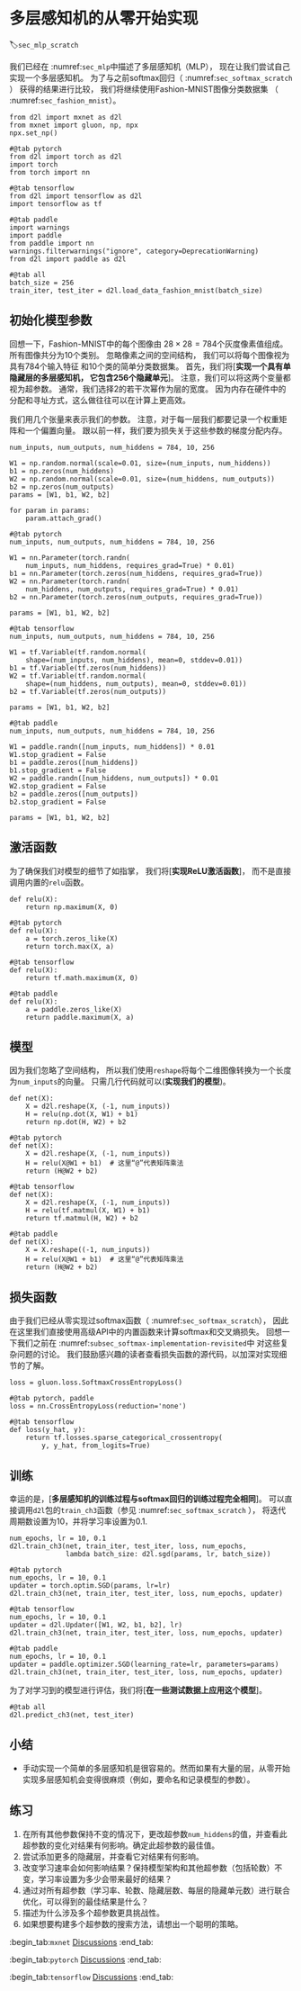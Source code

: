 # 多层感知机的从零开始实现
:label:`sec_mlp_scratch`

我们已经在 :numref:`sec_mlp`中描述了多层感知机（MLP），
现在让我们尝试自己实现一个多层感知机。
为了与之前softmax回归（ :numref:`sec_softmax_scratch` ）
获得的结果进行比较，
我们将继续使用Fashion-MNIST图像分类数据集
（ :numref:`sec_fashion_mnist`）。

```{.python .input}
from d2l import mxnet as d2l
from mxnet import gluon, np, npx
npx.set_np()
```

```{.python .input}
#@tab pytorch
from d2l import torch as d2l
import torch
from torch import nn
```

```{.python .input}
#@tab tensorflow
from d2l import tensorflow as d2l
import tensorflow as tf
```

```{.python .input}
#@tab paddle
import warnings
import paddle
from paddle import nn
warnings.filterwarnings("ignore", category=DeprecationWarning)
from d2l import paddle as d2l
```

```{.python .input}
#@tab all
batch_size = 256
train_iter, test_iter = d2l.load_data_fashion_mnist(batch_size)
```

## 初始化模型参数

回想一下，Fashion-MNIST中的每个图像由
$28 \times 28 = 784$个灰度像素值组成。
所有图像共分为10个类别。
忽略像素之间的空间结构，
我们可以将每个图像视为具有784个输入特征
和10个类的简单分类数据集。
首先，我们将[**实现一个具有单隐藏层的多层感知机，
它包含256个隐藏单元**]。
注意，我们可以将这两个变量都视为超参数。
通常，我们选择2的若干次幂作为层的宽度。
因为内存在硬件中的分配和寻址方式，这么做往往可以在计算上更高效。

我们用几个张量来表示我们的参数。
注意，对于每一层我们都要记录一个权重矩阵和一个偏置向量。
跟以前一样，我们要为损失关于这些参数的梯度分配内存。

```{.python .input}
num_inputs, num_outputs, num_hiddens = 784, 10, 256

W1 = np.random.normal(scale=0.01, size=(num_inputs, num_hiddens))
b1 = np.zeros(num_hiddens)
W2 = np.random.normal(scale=0.01, size=(num_hiddens, num_outputs))
b2 = np.zeros(num_outputs)
params = [W1, b1, W2, b2]

for param in params:
    param.attach_grad()
```

```{.python .input}
#@tab pytorch
num_inputs, num_outputs, num_hiddens = 784, 10, 256

W1 = nn.Parameter(torch.randn(
    num_inputs, num_hiddens, requires_grad=True) * 0.01)
b1 = nn.Parameter(torch.zeros(num_hiddens, requires_grad=True))
W2 = nn.Parameter(torch.randn(
    num_hiddens, num_outputs, requires_grad=True) * 0.01)
b2 = nn.Parameter(torch.zeros(num_outputs, requires_grad=True))

params = [W1, b1, W2, b2]
```

```{.python .input}
#@tab tensorflow
num_inputs, num_outputs, num_hiddens = 784, 10, 256

W1 = tf.Variable(tf.random.normal(
    shape=(num_inputs, num_hiddens), mean=0, stddev=0.01))
b1 = tf.Variable(tf.zeros(num_hiddens))
W2 = tf.Variable(tf.random.normal(
    shape=(num_hiddens, num_outputs), mean=0, stddev=0.01))
b2 = tf.Variable(tf.zeros(num_outputs))

params = [W1, b1, W2, b2]
```

```{.python .input}
#@tab paddle
num_inputs, num_outputs, num_hiddens = 784, 10, 256

W1 = paddle.randn([num_inputs, num_hiddens]) * 0.01
W1.stop_gradient = False
b1 = paddle.zeros([num_hiddens])
b1.stop_gradient = False
W2 = paddle.randn([num_hiddens, num_outputs]) * 0.01
W2.stop_gradient = False
b2 = paddle.zeros([num_outputs])
b2.stop_gradient = False

params = [W1, b1, W2, b2]
```

## 激活函数

为了确保我们对模型的细节了如指掌，
我们将[**实现ReLU激活函数**]，
而不是直接调用内置的`relu`函数。

```{.python .input}
def relu(X):
    return np.maximum(X, 0)
```

```{.python .input}
#@tab pytorch
def relu(X):
    a = torch.zeros_like(X)
    return torch.max(X, a)
```

```{.python .input}
#@tab tensorflow
def relu(X):
    return tf.math.maximum(X, 0)
```

```{.python .input}
#@tab paddle
def relu(X):
    a = paddle.zeros_like(X)
    return paddle.maximum(X, a)
```

## 模型

因为我们忽略了空间结构，
所以我们使用`reshape`将每个二维图像转换为一个长度为`num_inputs`的向量。
只需几行代码就可以(**实现我们的模型**)。

```{.python .input}
def net(X):
    X = d2l.reshape(X, (-1, num_inputs))
    H = relu(np.dot(X, W1) + b1)
    return np.dot(H, W2) + b2
```

```{.python .input}
#@tab pytorch
def net(X):
    X = d2l.reshape(X, (-1, num_inputs))
    H = relu(X@W1 + b1)  # 这里“@”代表矩阵乘法
    return (H@W2 + b2)
```

```{.python .input}
#@tab tensorflow
def net(X):
    X = d2l.reshape(X, (-1, num_inputs))
    H = relu(tf.matmul(X, W1) + b1)
    return tf.matmul(H, W2) + b2
```

```{.python .input}
#@tab paddle
def net(X):
    X = X.reshape((-1, num_inputs))
    H = relu(X@W1 + b1)  # 这里“@”代表矩阵乘法
    return (H@W2 + b2)
```

## 损失函数

由于我们已经从零实现过softmax函数（ :numref:`sec_softmax_scratch`），
因此在这里我们直接使用高级API中的内置函数来计算softmax和交叉熵损失。
回想一下我们之前在 :numref:`subsec_softmax-implementation-revisited`中
对这些复杂问题的讨论。
我们鼓励感兴趣的读者查看损失函数的源代码，以加深对实现细节的了解。

```{.python .input}
loss = gluon.loss.SoftmaxCrossEntropyLoss()
```

```{.python .input}
#@tab pytorch, paddle
loss = nn.CrossEntropyLoss(reduction='none')
```

```{.python .input}
#@tab tensorflow
def loss(y_hat, y):
    return tf.losses.sparse_categorical_crossentropy(
        y, y_hat, from_logits=True)
```

## 训练

幸运的是，[**多层感知机的训练过程与softmax回归的训练过程完全相同**]。
可以直接调用`d2l`包的`train_ch3`函数（参见 :numref:`sec_softmax_scratch` ），
将迭代周期数设置为10，并将学习率设置为0.1.

```{.python .input}
num_epochs, lr = 10, 0.1
d2l.train_ch3(net, train_iter, test_iter, loss, num_epochs,
              lambda batch_size: d2l.sgd(params, lr, batch_size))
```

```{.python .input}
#@tab pytorch
num_epochs, lr = 10, 0.1
updater = torch.optim.SGD(params, lr=lr)
d2l.train_ch3(net, train_iter, test_iter, loss, num_epochs, updater)
```

```{.python .input}
#@tab tensorflow
num_epochs, lr = 10, 0.1
updater = d2l.Updater([W1, W2, b1, b2], lr)
d2l.train_ch3(net, train_iter, test_iter, loss, num_epochs, updater)
```

```{.python .input}
#@tab paddle
num_epochs, lr = 10, 0.1
updater = paddle.optimizer.SGD(learning_rate=lr, parameters=params)
d2l.train_ch3(net, train_iter, test_iter, loss, num_epochs, updater)
```

为了对学习到的模型进行评估，我们将[**在一些测试数据上应用这个模型**]。

```{.python .input}
#@tab all
d2l.predict_ch3(net, test_iter)
```

## 小结

* 手动实现一个简单的多层感知机是很容易的。然而如果有大量的层，从零开始实现多层感知机会变得很麻烦（例如，要命名和记录模型的参数）。

## 练习

1. 在所有其他参数保持不变的情况下，更改超参数`num_hiddens`的值，并查看此超参数的变化对结果有何影响。确定此超参数的最佳值。
1. 尝试添加更多的隐藏层，并查看它对结果有何影响。
1. 改变学习速率会如何影响结果？保持模型架构和其他超参数（包括轮数）不变，学习率设置为多少会带来最好的结果？
1. 通过对所有超参数（学习率、轮数、隐藏层数、每层的隐藏单元数）进行联合优化，可以得到的最佳结果是什么？
1. 描述为什么涉及多个超参数更具挑战性。
1. 如果想要构建多个超参数的搜索方法，请想出一个聪明的策略。

:begin_tab:`mxnet`
[Discussions](https://discuss.d2l.ai/t/1800)
:end_tab:

:begin_tab:`pytorch`
[Discussions](https://discuss.d2l.ai/t/1804)
:end_tab:

:begin_tab:`tensorflow`
[Discussions](https://discuss.d2l.ai/t/1798)
:end_tab:
